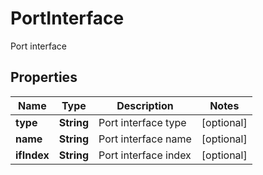

# PortInterface

Port interface

## Properties

| Name | Type | Description | Notes |
|------------ | ------------- | ------------- | -------------|
|**type** | **String** | Port interface type |  [optional] |
|**name** | **String** | Port interface name |  [optional] |
|**ifIndex** | **String** | Port interface index |  [optional] |



